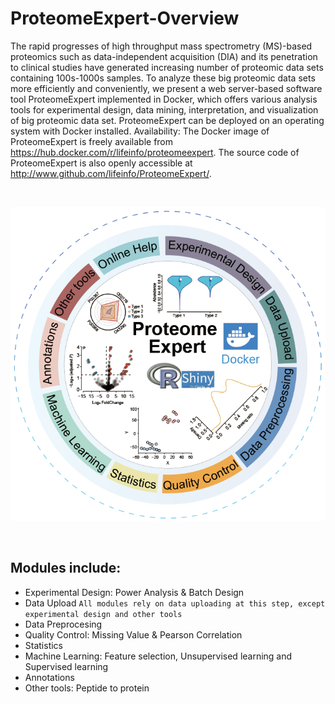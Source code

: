 # ProteomeExpert-Overview

The rapid progresses of high throughput mass spectrometry (MS)-based proteomics such as data-independent acquisition (DIA) and its penetration to clinical studies have generated increasing number of proteomic data sets containing 100s-1000s samples. To analyze these big proteomic data sets more efficiently and conveniently, we present a web server-based software tool ProteomeExpert implemented in Docker, which offers various analysis tools for experimental design, data mining, interpretation, and visualization of big proteomic data set. ProteomeExpert can be deployed on an operating system with Docker installed.
Availability: The Docker image of ProteomeExpert is freely available from https://hub.docker.com/r/lifeinfo/proteomeexpert. The source code of ProteomeExpert is also openly accessible at http://www.github.com/lifeinfo/ProteomeExpert/.

<br />

![image.png](home.png)

&nbsp;


## Modules include:

- Experimental Design: Power Analysis & Batch Design
- Data Upload `All modules rely on data uploading at this step, except experimental design and other tools`
- Data Preprocesing
- Quality Control: Missing Value & Pearson Correlation
- Statistics
- Machine Learning: Feature selection, Unsupervised learning and Supervised learning
- Annotations
- Other tools: Peptide to protein

